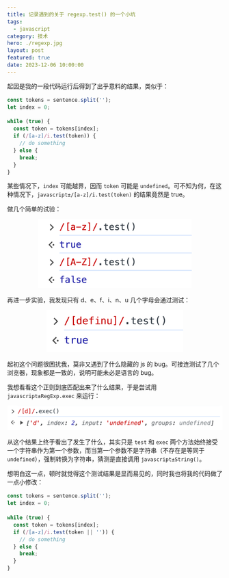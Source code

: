 ```yaml
---
title: 记录遇到的关于 regexp.test() 的一个小坑
tags:
  - javascript
category: 技术
hero: ./regexp.jpg
layout: post
featured: true
date: 2023-12-06 10:00:00
---
```


起因是我的一段代码运行后得到了出乎意料的结果，类似于：

```javascript
const tokens = sentence.split('');
let index = 0;

while (true) {
  const token = tokens[index];
  if (/[a-z]/i.test(token)) {
    // do something
  } else {
    break;
  }
}
```

某些情况下，`index` 可能越界，因而 `token` 可能是 `undefined`。可不知为何，在这种情况下，`javascript±/[a-z]/i.test(token)` 的结果竟然是 true。

做几个简单的试验：

<div><div style="max-width: 360px; margin: 0 auto" class="mix-light mix-both">

![](./regexp/1.png)

</div></div>

再进一步实验，我发现只有 d、e、f、i、n、u 几个字母会通过测试：

<div><div style="max-width: 320px; margin: 0 auto" class="mix-light mix-both">

![](./regexp/2.png)

</div></div>

起初这个问题很困扰我，莫非又遇到了什么隐藏的 js 的 bug。可接连测试了几个浏览器，现象都是一致的，说明可能未必是语言的 bug。

我想看看这个正则到底匹配出来了什么结果，于是尝试用 `javascript±RegExp.exec` 来运行：

<div><div style="max-width: 560px; margin: 0 auto" class="mix-light mix-both">

![](./regexp/3.png)

</div></div>

从这个结果上终于看出了发生了什么，其实只是 `test` 和 `exec` 两个方法始终接受一个字符串作为第一个参数，而当第一个参数不是字符串（不存在是等同于 `undefined`），强制转换为字符串，猜测是直接调用 `javascript±String()`。

想明白这一点，顿时就觉得这个测试结果是显而易见的，同时我也将我的代码做了一点小修改：

```javascript
const tokens = sentence.split('');
let index = 0;

while (true) {
  const token = tokens[index];
  if (/[a-z]/i.test(token || '')) {
    // do something
  } else {
    break;
  }
}
```